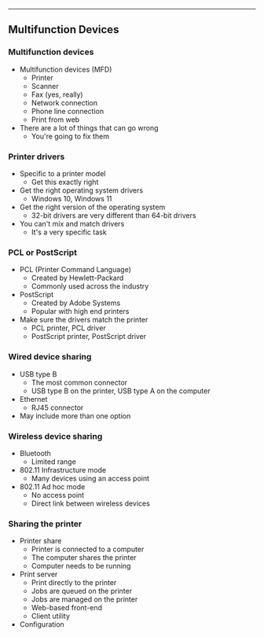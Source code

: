 
---

## Multifunction Devices

### Multifunction devices
- Multifunction devices (MFD)
	- Printer
	- Scanner
	- Fax (yes, really)
	- Network connection
	- Phone line connection
	- Print from web
- There are a lot of things that can go wrong
	- You're going to fix them

### Printer drivers
- Specific to a printer model
	- Get this exactly right
- Get the right operating system drivers
	- Windows 10, Windows 11
- Get the right version of the operating system
	- 32-bit drivers are very different than 64-bit drivers
- You can't mix and match drivers
	- It's a very specific task

### PCL or PostScript
- PCL (Printer Command Language)
	- Created by Hewlett-Packard
	- Commonly used across the industry
- PostScript
	- Created by Adobe Systems
	- Popular with high end printers
- Make sure the drivers match the printer
	- PCL printer, PCL driver
	- PostScript printer, PostScript driver

### Wired device sharing
- USB type B
	- The most common connector
	- USB type B on the printer, USB type A on the computer
- Ethernet
	- RJ45 connector
- May include more than one option

### Wireless device sharing
- Bluetooth
	- Limited range
- 802.11 Infrastructure mode
	- Many devices using an access point
- 802.11 Ad hoc mode
	- No access point
	- Direct link between wireless devices

### Sharing the printer
- Printer share
	- Printer is connected to a computer
	- The computer shares the printer
	- Computer needs to be running
- Print server
	- Print directly to the printer
	- Jobs are queued on the printer
	- Jobs are managed on the printer
	- Web-based front-end
	- Client utility
-  Configuration 
